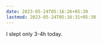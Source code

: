 ```yaml
---
date: 2023-05-24T05:16:26+05:30
lastmod: 2023-05-24T05:16:31+05:30
---
```


I slept only 3-4h today.
